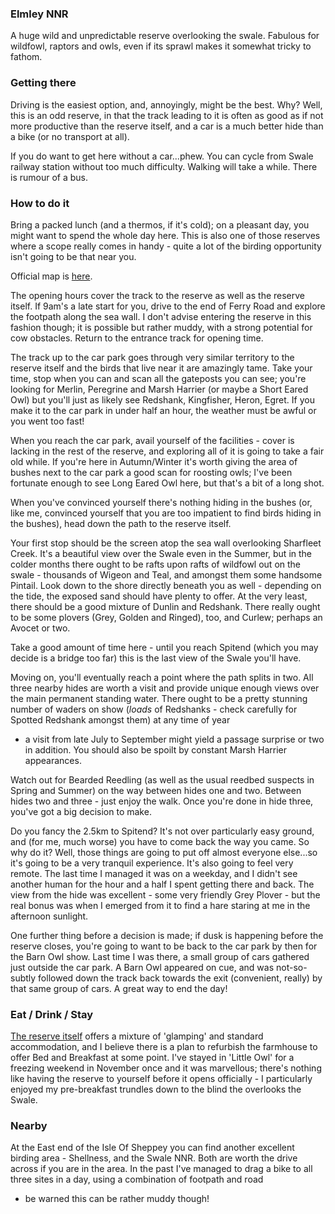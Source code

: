### Elmley NNR

A huge wild and unpredictable reserve overlooking the swale. Fabulous
for wildfowl, raptors and owls, even if its sprawl makes it somewhat
tricky to fathom.

### Getting there

Driving is the easiest option, and, annoyingly, might be the
best. Why? Well, this is an odd reserve, in that the track leading to
it is often as good as if not more productive than the reserve itself,
and a car is a much better hide than a bike (or no transport at
all).

If you do want to get here without a car...phew. You can cycle from
Swale railway station without too much difficulty. Walking will take a
while. There is rumour of a bus.

### How to do it

Bring a packed lunch (and a thermos, if it's cold); on a pleasant day,
you might want to spend the whole day here. This is also one of those
reserves where a scope really comes in handy - quite a lot of the
birding opportunity isn't going to be that near you.

Official map is
[here](https://www.elmleynaturereserve.co.uk/assets/docs/ELMLEY_MAP.pdf).

The opening hours cover the track to the reserve as well as the
reserve itself. If 9am's a late start for you, drive to the end of
Ferry Road and explore the footpath along the sea wall. I don't advise
entering the reserve in this fashion though; it is possible but rather
muddy, with a strong potential for cow obstacles. Return to the
entrance track for opening time.

The track up to the car park goes through very similar territory to
the reserve itself and the birds that live near it are amazingly
tame. Take your time, stop when you can and scan all the gateposts you
can see; you're looking for Merlin, Peregrine and Marsh Harrier (or
maybe a Short Eared Owl) but you'll just as likely see Redshank,
Kingfisher, Heron, Egret. If you make it to the car park in under half
an hour, the weather must be awful or you went too fast!

When you reach the car park, avail yourself of the facilities - cover
is lacking in the rest of the reserve, and exploring all of it is
going to take a fair old while. If you're here in Autumn/Winter it's
worth giving the area of bushes next to the car park a good scan for
roosting owls; I've been fortunate enough to see Long Eared Owl here,
but that's a bit of a long shot.

When you've convinced yourself there's nothing hiding in the bushes
(or, like me, convinced yourself that you are too impatient to find
birds hiding in the bushes), head down the path to the reserve itself.

Your first stop should be the screen atop the sea wall overlooking
Sharfleet Creek. It's a beautiful view over the Swale even in the
Summer, but in the colder months there ought to be rafts upon rafts of
wildfowl out on the swale - thousands of Wigeon and Teal, and amongst
them some handsome Pintail. Look down to the shore directly beneath
you as well - depending on the tide, the exposed sand should have
plenty to offer. At the very least, there should be a good mixture of
Dunlin and Redshank. There really ought to be some plovers (Grey,
Golden and Ringed), too, and Curlew; perhaps an Avocet or two.

Take a good amount of time here - until you reach Spitend (which you
may decide is a bridge too far) this is the last view of the Swale
you'll have.

Moving on, you'll eventually reach a point where the path splits in
two. All three nearby hides are worth a visit and provide unique
enough views over the main permanent standing water. There ought to be
a pretty stunning number of waders on show (_loads_ of Redshanks -
check carefully for Spotted Redshank amongst them) at any time of year
- a visit from late July to September might yield a passage surprise
or two in addition. You should also be spoilt by constant Marsh
Harrier appearances.

Watch out for Bearded Reedling (as well as the usual reedbed suspects
in Spring and Summer) on the way between hides one and two. Between
hides two and three - just enjoy the walk. Once you're done in hide
three, you've got a big decision to make. 

Do you fancy the 2.5km to Spitend? It's not over particularly easy
ground, and (for me, much worse) you have to come back the way you
came. So why do it? Well, those things are going to put off almost
everyone else...so it's going to be a very tranquil experience. It's
also going to feel very remote. The last time I managed it was on a
weekday, and I didn't see another human for the hour and a half I
spent getting there and back. The view from the hide was excellent -
some very friendly Grey Plover - but the real bonus was when I emerged
from it to find a hare staring at me in the afternoon sunlight.

One further thing before a decision is made; if dusk is happening
before the reserve closes, you're going to want to be back to the car
park by then for the Barn Owl show. Last time I was there, a small
group of cars gathered just outside the car park. A Barn Owl appeared
on cue, and was not-so-subtly followed down the track back towards the
exit (convenient, really) by that same group of cars. A great way to
end the day!

### Eat / Drink / Stay

[The reserve
itself](https://www.elmleynaturereserve.co.uk/stay-at-elmley-accommodation)
offers a mixture of 'glamping' and standard accommodation, and I
believe there is a plan to refurbish the farmhouse to offer Bed and
Breakfast at some point. I've stayed in 'Little Owl' for a freezing
weekend in November once and it was marvellous; there's nothing like
having the reserve to yourself before it opens officially - I
particularly enjoyed my pre-breakfast trundles down to the blind the
overlooks the Swale.

### Nearby

At the East end of the Isle Of Sheppey you can find another excellent
birding area - Shellness, and the Swale NNR. Both are worth the drive
across if you are in the area. In the past I've managed to drag a bike
to all three sites in a day, using a combination of footpath and road
- be warned this can be rather muddy though!